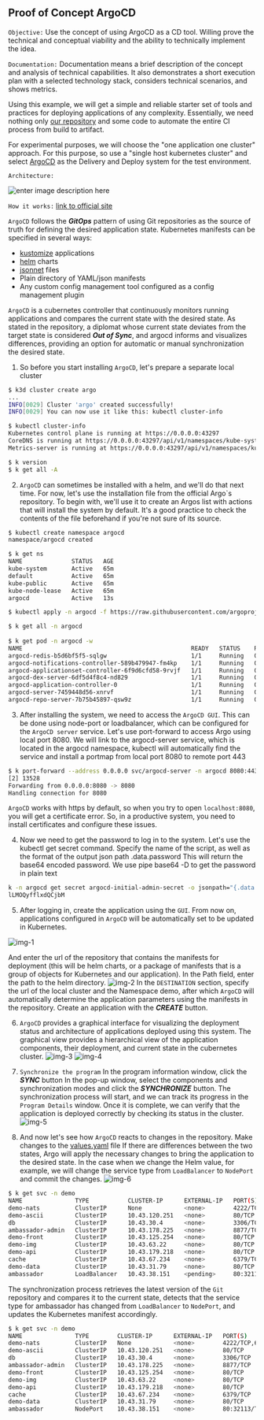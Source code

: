 ## Proof of Concept ArgoCD
`Objective:` Use the concept of using ArgoCD as a CD tool.  Willing prove the technical and conceptual viability and the ability to technically implement the idea.

`Documentation:` Documentation means a brief description of the concept and analysis of technical capabilities. It also demonstrates a short execution plan with a selected technology stack, considers technical scenarios, and shows metrics.

Using this example, we will get a simple and reliable starter set of tools and practices for deploying applications of any complexity. Essentially, we need nothing only [our repository](https://github.com/Dennyyyyyyy/go-demo-app) and some code to automate	the entire CI process from build to artifact.

For experimental purposes, we will choose the "one application one cluster" approach. For this purpose, so use a "single host kubernetes cluster" and select [ArgoCD](https://argo-cd.readthedocs.io/en/stable/) as the Delivery and Deploy system for the test environment.

`Architecture:`

![enter image description here](https://argo-cd.readthedocs.io/en/stable/assets/argocd_architecture.png)

`How it works:` [link to official site](https://argo-cd.readthedocs.io/en/stable/#how-it-works "Permanent link")

`ArgoCD` follows the  ***GitOps*** pattern of using Git repositories as the source of truth for defining the desired application state. Kubernetes manifests can be specified in several ways:
-   [kustomize](https://kustomize.io/)  applications
-   [helm](https://helm.sh/)  charts
-   [jsonnet](https://jsonnet.org/)  files
-   Plain directory of YAML/json manifests
-   Any custom config management tool configured as a config management plugin

`ArgoCD` is a cubernetes controller that continuously monitors running applications and compares the current state with the desired state. As stated in the repository, a diplomat whose current state	deviates from the target state is considered ***Out of Sync***, and argocd informs and visualizes differences, providing an option for automatic or manual synchronization	the desired state.

1. So before you start installing `ArgoCD`, let's prepare a separate local cluster 
```sh
$ k3d cluster create argo
... 
INFO[0029] Cluster 'argo' created successfully!         
INFO[0029] You can now use it like this: kubectl cluster-info

$ kubectl cluster-info
Kubernetes control plane is running at https://0.0.0.0:43297
CoreDNS is running at https://0.0.0.0:43297/api/v1/namespaces/kube-system/services/kube-dns:dns/proxy
Metrics-server is running at https://0.0.0.0:43297/api/v1/namespaces/kube-system/services/https:metrics-server:https/proxy

$ k version
$ k get all -A
```
2. `ArgoCD` can sometimes be installed with a helm, and we'll do that next time. For now, let's use the installation file from the official Argo`s repository. To begin with, we'll use it to create an Argos list with actions that will install the system by default. It's a good practice to check the contents of the file beforehand if you're not sure of its source. 
```sh
$ kubectl create namespace argocd
namespace/argocd created

$ k get ns
NAME              STATUS   AGE
kube-system       Active   65m
default           Active   65m
kube-public       Active   65m
kube-node-lease   Active   65m
argocd            Active   13s

$ kubectl apply -n argocd -f https://raw.githubusercontent.com/argoproj/argo-cd/stable/manifests/install.yaml

$ k get all -n argocd
 
$ k get pod -n argocd -w
NAME                                                READY   STATUS    RESTARTS   AGE
argocd-redis-b5d6bf5f5-sqlgw                        1/1     Running   0          1m23s
argocd-notifications-controller-589b479947-fm4kp    1/1     Running   0          1m23s
argocd-applicationset-controller-6f9d6cfd58-9rvjf   1/1     Running   0          1m23s
argocd-dex-server-6df5d4f8c4-nd829                  1/1     Running   0          1m23s
argocd-application-controller-0                     1/1     Running   0          1m23s
argocd-server-7459448d56-xnrvf                      1/1     Running   0          1m23s
argocd-repo-server-7b75b45897-qsw9z                 1/1     Running   0          1m23s
```
3. After installing the system, we need to access the `ArgoCD GUI`. This can be done using node-port or loadbalancer, which can be configured for the `ArgoCD server` service. Let's use port-forward to access Argo using local port 8080. We will link to the argocd-server service, which is located in the argocd namespace, kubectl will automatically find the service and install a portmap from local port 8080 to remote port 443
```sh
$ k port-forward --address 0.0.0.0 svc/argocd-server -n argocd 8080:443&
[2] 13528
Forwarding from 0.0.0.0:8080 -> 8080
Handling connection for 8080
```
`ArgoCD` works with https by default, so when you try to open `localhost:8080`, you will get a certificate error. So, in a productive system, you need to install certificates and configure these issues.

4. Now we need to get the password to log in to the system. Let's use the kubectl get secret command. Specify the name of the script, as well as the format of the output json path .data.password This will return the base64 encoded password. We use pipe base64 -D to get the password in plain text
```sh
k -n argocd get secret argocd-initial-admin-secret -o jsonpath="{.data.password}" | base64 -d;echo
lLMOQyfflxdQCjbM
```
5. After logging in, create the application using the `GUI`. From now on, applications configured in `ArgoCD` will be automatically set to be updated in Kubernetes.

![img-1](./_img/SCR-20231128-pqye.png)

And enter the url of the repository that contains the manifests for deployment (this will be helm charts, or a package of manifests that is a group of objects for Kubernetes and our application). In the Path field, enter the path to the helm directory.
![img-2](./_img/SCR-20231128-qhsx.png)
In the `DESTINATION` section, specify the url of the local cluster and the Namespace demo, after which `ArgoCD` will automatically determine the application parameters using the manifests in the repository.
Create an application with the ***CREATE*** button.

6. `ArgoCD` provides a graphical interface for visualizing the deployment status and architecture of applications deployed using this system. The graphical view provides a hierarchical view of the application components, their deployment, and current state in the cubernetes cluster.
![img-3](./_img/SCR-20231128-qlag.png)
![img-4](./_img/SCR-20231128-qlfv.png)

7. `Synchronize the program`
In the program information window, click the ***SYNC*** button
In the pop-up window, select the components and synchronization modes and click the ***SYNCHRONIZE*** button.
The synchronization process will start, and we can track its progress in the `Program Details` window. Once it is complete, we can verify that the application is deployed correctly by checking its status in the cluster.
![img-5](./_img/SCR-20231128-qldg.png)

8. And now let's see how `ArgoCD` reacts to changes in the repository.
Make changes to the [values.yaml](https://github.com/Dennyyyyyyy/go-demo-app/blob/master/helm/values.yaml) file 
If there are differences between the two states, Argo will apply the necessary changes to bring the application to the desired state. In the case when we change the Helm value, for example, we will change the service type from `LoadBalancer` to `NodePort` and commit the changes.
![img-6](./_img/SCR-20231128-qupm.png)
```sh
$ k get svc -n demo
NAME               TYPE           CLUSTER-IP      EXTERNAL-IP   PORT(S)                                                 AGE
demo-nats          ClusterIP      None            <none>        4222/TCP,6222/TCP,8222/TCP,7777/TCP,7422/TCP,7522/TCP   4h10m
demo-ascii         ClusterIP      10.43.120.251   <none>        80/TCP                                                  4h10m
db                 ClusterIP      10.43.30.4      <none>        3306/TCP                                                4h10m
ambassador-admin   ClusterIP      10.43.178.225   <none>        8877/TCP                                                4h10m
demo-front         ClusterIP      10.43.125.254   <none>        80/TCP                                                  4h10m
demo-img           ClusterIP      10.43.63.22     <none>        80/TCP                                                  4h10m
demo-api           ClusterIP      10.43.179.218   <none>        80/TCP                                                  4h10m
cache              ClusterIP      10.43.67.234    <none>        6379/TCP                                                4h10m
demo-data          ClusterIP      10.43.31.79     <none>        80/TCP                                                  4h10m
ambassador         LoadBalancer   10.43.38.151    <pending>     80:32113/TCP                                            4h10m
```

The synchronization process retrieves the latest version of the `Git` repository and compares it to the current state, detects that the service type for ambassador has changed from `LoadBalancer` to `NodePort`, and updates the Kubernetes manifest accordingly.

```sh
$ k get svc -n demo
NAME               TYPE        CLUSTER-IP      EXTERNAL-IP   PORT(S)                                                 AGE
demo-nats          ClusterIP   None            <none>        4222/TCP,6222/TCP,8222/TCP,7777/TCP,7422/TCP,7522/TCP   4h12m
demo-ascii         ClusterIP   10.43.120.251   <none>        80/TCP                                                  4h12m
db                 ClusterIP   10.43.30.4      <none>        3306/TCP                                                4h12m
ambassador-admin   ClusterIP   10.43.178.225   <none>        8877/TCP                                                4h12m
demo-front         ClusterIP   10.43.125.254   <none>        80/TCP                                                  4h12m
demo-img           ClusterIP   10.43.63.22     <none>        80/TCP                                                  4h12m
demo-api           ClusterIP   10.43.179.218   <none>        80/TCP                                                  4h12m
cache              ClusterIP   10.43.67.234    <none>        6379/TCP                                                4h12m
demo-data          ClusterIP   10.43.31.79     <none>        80/TCP                                                  4h12m
ambassador         NodePort    10.43.38.151    <none>        80:32113/TCP                                            4h12m
```
